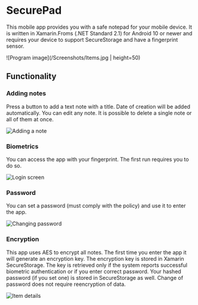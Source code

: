 # SecurePad
This mobile app provides you with a safe notepad for your mobile device.
It is written in Xamarin.Froms (.NET Standard 2.1) for Android 10 or newer and requires your device to support SecureStorage and have a fingerprint sensor.

![Program image](/Screenshots/Items.jpg | height=50)

## Functionality
### Adding notes
Press a button to add a text note with a title. Date of creation will be added automatically.
You can edit any note. It is possible to delete a single note or all of them at once.

![Adding a note](/Screenshots/New.jpg)
### Biometrics
You can access the app with your fingerprint. The first run requires you to do so.

![Login screen](/Screenshots/Start.jpg)
### Password
You can set a password (must comply with the policy) and use it to enter the app.

![Changing password](/Screenshots/Password.jpg)

### Encryption
This app uses AES to encrypt all notes. The first time you enter the app it will generate an encryption key.
The encryption key is stored in Xamarin SecureStorage.
The key is retrieved only if the system reports successful biometric authentication or if you enter correct password.
Your hashed password (if you set one) is stored in SecureStorage as well. Change of password does not require reencryption of data.

![Item details](/Screenshots/Details.jpg)
